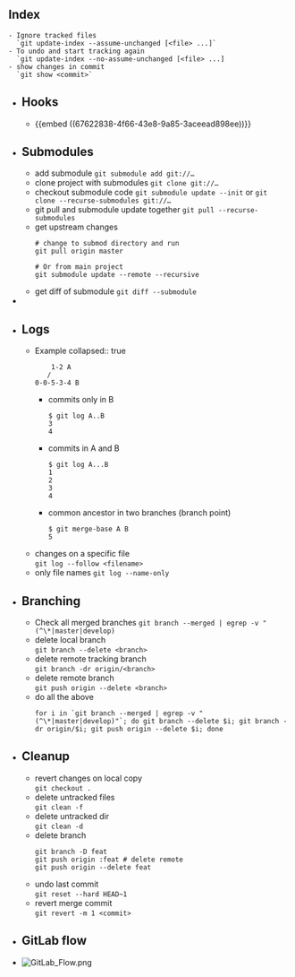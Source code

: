 ## Index
	- Ignore tracked files
	  `git update-index --assume-unchanged [<file> ...]`
	- To undo and start tracking again
	  `git update-index --no-assume-unchanged [<file> ...]
	- show changes in commit  
	  `git show <commit>`
- ## Hooks
	- {{embed ((67622838-4f66-43e8-9a85-3aceead898ee))}}
- ## Submodules
	- add submodule
	  `git submodule add git://…`
	- clone project with submodules
	  `git clone git://…`
	- checkout submodule code
	  `git submodule update --init`
	  or
	  `git clone --recurse-submodules git://…`
	- git pull and submodule update together
	  `git pull --recurse-submodules`
	- get upstream changes
	  ```
	  # change to submod directory and run
	  git pull origin master
	  
	  # Or from main project
	  git submodule update --remote --recursive
	  ```
	- get diff of submodule
	  `git diff --submodule`
-
- ## Logs
	- Example
	  collapsed:: true
	  ```
	      1-2 A  
	     /  
	  0-0-5-3-4 B
	  ```
		- commits only in B  
		  ```
		  $ git log A..B  
		  3  
		  4
		  ```
		- commits in A and B  
		  ```
		  $ git log A...B  
		  1  
		  2  
		  3  
		  4
		  ```
		- common ancestor in two branches (branch point)
		  ```
		  $ git merge-base A B  
		  5
		  ```
	- changes on a specific file  
	  `git log --follow <filename>`
	- only file names
	  `git log --name-only`
- ## Branching
	- Check all merged branches
	  `git branch --merged | egrep -v "(^\*|master|develop)`
	- delete local branch  
	  `git branch --delete <branch>`
	- delete remote tracking branch  
	  `git branch -dr origin/<branch>`
	- delete remote branch  
	  `git push origin --delete <branch>`
	- do all the above  
	  ```
	  for i in `git branch --merged | egrep -v "(^\*|master|develop)"`; do git branch --delete $i; git branch -dr origin/$i; git push origin --delete $i; done
	  ```
- ## Cleanup
	- revert changes on local copy  
	  ``git checkout .``
	- delete untracked files  
	  `git clean -f`
	- delete untracked dir  
	  `git clean -d`
	- delete branch  
	  ```
	  git branch -D feat  
	  git push origin :feat # delete remote  
	  git push origin --delete feat
	  ```
	- undo last commit  
	  `git reset --hard HEAD~1`
	- revert merge commit  
	  `git revert -m 1 <commit>`
- ## GitLab flow
- ![GitLab_Flow.png](../assets/GitLab_Flow.png)